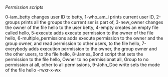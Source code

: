 *Permission scripts*

0-iam_betty changes user ID to betty, 
1-who_am_i prints current user ID, 
2-groups prints all the groups the current ser is part of, 
3-new_owner changes the owner of the file hello to the user betty, 
4-empty creates an empty file called hello, 
5-execute adds execute permission to the owner of the file hello, 
6-multiple_permissions adds execute permission to the owner and the group owner, and read permission to other users, to the file hello, 
7-everybody adds execution permission to the owner, the group owner and the other users, to the file hello,
8-James_Bond script that sets the permission to the file hello, Owner to no permissionat all, Group to no permission at all, other to all permissions, 
9-John_Doe write sets the mode of the file hello -rwxr-x-wx
